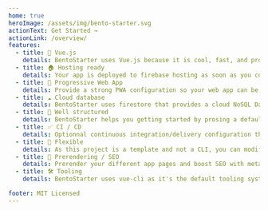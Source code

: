 ```yaml
---
home: true
heroImage: /assets/img/bento-starter.svg
actionText: Get Started →
actionLink: /overview/
features:
  - title: 💚 Vue.js
    details: BentoStarter uses Vue.js because it is cool, fast, and probably the easiest javascript framework to learn today.
  - title: 🏠 Hosting ready
    details: Your app is deployed to firebase hosting as soon as you commit a new version.
  - title: 🚀 Progressive Web App
    details: Provide a strong PWA configuration so your web app can be used as a mobile (IOS / Android) or desktop application.
  - title: ☁️ Cloud database
    details: BentoStarter uses firestore that provides a cloud NoSQL Database, so you can focus on writing your web app code.
  - title: 📁 Well structured
    details: BentoStarter helps you getting started by prosing a default app structure based on best practices.
  - title: ✅ CI / CD
    details: Optionnal continuous integration/delivery configuration that helps you to control your code quality before deployment.
  - title: 🙌 Flexible
    details: As this project is a template and not a CLI, you can modify the whole project according to you needs.
  - title: 🔎 Prerendering / SEO
    details: Prerender your different app pages and boost SEO with meta-data description per page.
  - title: 🛠 Tooling
    details: BentoStarter uses vue-cli as it's the default tooling system for Vue.js.

footer: MIT Licensed
---
```

